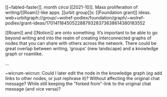 [[~fabled-faster]].  month _circa_ [[2021-10]].  Mass proliferation of writing/[[Roam]]-like apps.  [[urbit group]]s: [[Foundation grant]] ideas.   web+urbitgraph://group/~wolref-podlex/foundation/graph/~wolref-podlex/grant-ideas/170141184505228879328373638614380183552

[[Roam]] and [[Notion]] are onto something.  It’s important to be able to go beyond writing and into the realm of creating interconnected graphs of nodes that you can share with others across the network.  There could be great overlap between writing, ‘groups’ (new landscape) and a knowledge graph or roamlike.

...

~wicrum-wicrun: Could I later edit the node in the knowledge graph (_eg_ add links to other nodes, or just rephrase it)?  Without affecting the original chat message?  While still keeping the "forked from"-link to the original chat message (and vice versa)?


